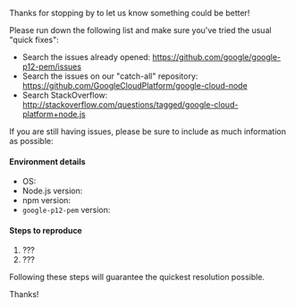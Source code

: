 Thanks for stopping by to let us know something could be better!

Please run down the following list and make sure you've tried the usual "quick
fixes":

  - Search the issues already opened: https://github.com/google/google-p12-pem/issues
  - Search the issues on our "catch-all" repository: https://github.com/GoogleCloudPlatform/google-cloud-node
  - Search StackOverflow: http://stackoverflow.com/questions/tagged/google-cloud-platform+node.js

If you are still having issues, please be sure to include as much information as
possible:

#### Environment details

  - OS:
  - Node.js version:
  - npm version:
  - `google-p12-pem` version:

#### Steps to reproduce

  1. ???
  2. ???

Following these steps will guarantee the quickest resolution possible.

Thanks!

